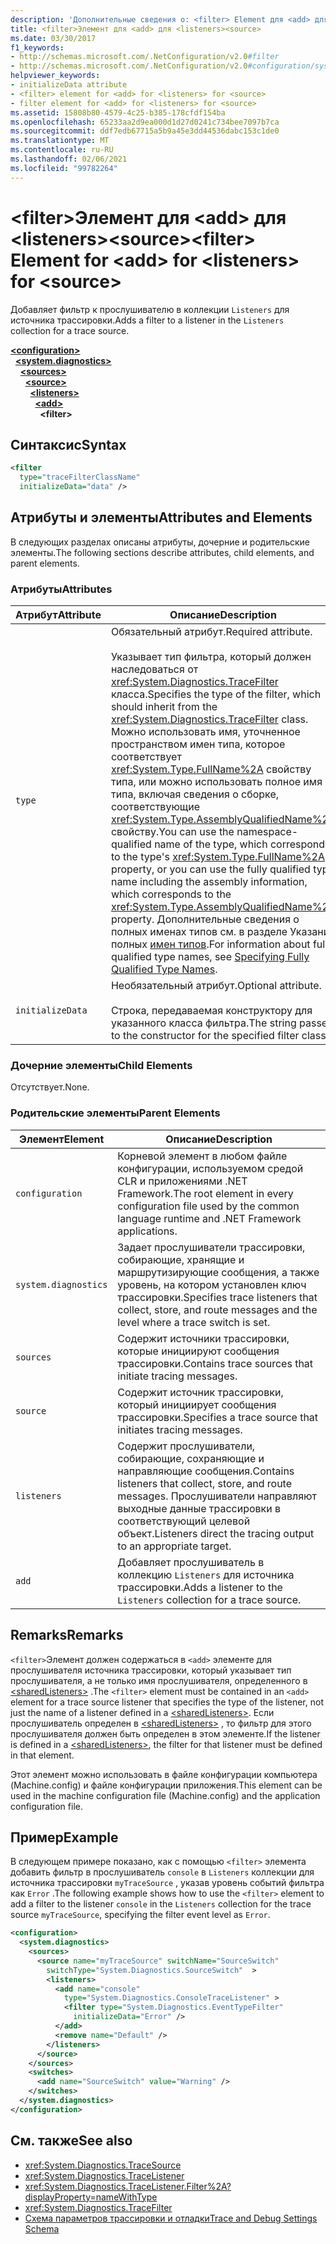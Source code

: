 ```yaml
---
description: 'Дополнительные сведения о: <filter> Element для <add> для <listeners><source>'
title: <filter>Элемент для <add> для <listeners><source>
ms.date: 03/30/2017
f1_keywords:
- http://schemas.microsoft.com/.NetConfiguration/v2.0#filter
- http://schemas.microsoft.com/.NetConfiguration/v2.0#configuration/system.diagnostics/sources/source/listeners/add/filter
helpviewer_keywords:
- initializeData attribute
- <filter> element for <add> for <listeners> for <source>
- filter element for <add> for <listeners> for <source>
ms.assetid: 15808b80-4579-4c25-b385-178cfdf154ba
ms.openlocfilehash: 65233aa2d9ea000d1d27d0241c734bee7097b7ca
ms.sourcegitcommit: ddf7edb67715a5b9a45e3dd44536dabc153c1de0
ms.translationtype: MT
ms.contentlocale: ru-RU
ms.lasthandoff: 02/06/2021
ms.locfileid: "99782264"
---
```

# <a name="filter-element-for-add-for-listeners-for-source"></a><span data-ttu-id="0d897-103">\<filter>Элемент для \<add> для \<listeners>\<source></span><span class="sxs-lookup"><span data-stu-id="0d897-103">\<filter> Element for \<add> for \<listeners> for \<source></span></span>

<span data-ttu-id="0d897-104">Добавляет фильтр к прослушивателю в коллекции `Listeners` для источника трассировки.</span><span class="sxs-lookup"><span data-stu-id="0d897-104">Adds a filter to a listener in the `Listeners` collection for a trace source.</span></span>  

[**\<configuration>**](../configuration-element.md)\
&nbsp;&nbsp;[**\<system.diagnostics>**](system-diagnostics-element.md)\
&nbsp;&nbsp;&nbsp;&nbsp;[**\<sources>**](sources-element.md)\
&nbsp;&nbsp;&nbsp;&nbsp;&nbsp;&nbsp;[**\<source>**](source-element.md)\
&nbsp;&nbsp;&nbsp;&nbsp;&nbsp;&nbsp;&nbsp;&nbsp;[**\<listeners>**](listeners-element-for-source.md)\
&nbsp;&nbsp;&nbsp;&nbsp;&nbsp;&nbsp;&nbsp;&nbsp;&nbsp;&nbsp;[**\<add>**](add-element-for-listeners-for-source.md)\
&nbsp;&nbsp;&nbsp;&nbsp;&nbsp;&nbsp;&nbsp;&nbsp;&nbsp;&nbsp;&nbsp;&nbsp;**\<filter>**

## <a name="syntax"></a><span data-ttu-id="0d897-105">Синтаксис</span><span class="sxs-lookup"><span data-stu-id="0d897-105">Syntax</span></span>  
  
```xml  
<filter
  type="traceFilterClassName"
  initializeData="data" />  
```  
  
## <a name="attributes-and-elements"></a><span data-ttu-id="0d897-106">Атрибуты и элементы</span><span class="sxs-lookup"><span data-stu-id="0d897-106">Attributes and Elements</span></span>  

 <span data-ttu-id="0d897-107">В следующих разделах описаны атрибуты, дочерние и родительские элементы.</span><span class="sxs-lookup"><span data-stu-id="0d897-107">The following sections describe attributes, child elements, and parent elements.</span></span>  
  
### <a name="attributes"></a><span data-ttu-id="0d897-108">Атрибуты</span><span class="sxs-lookup"><span data-stu-id="0d897-108">Attributes</span></span>  
  
|<span data-ttu-id="0d897-109">Атрибут</span><span class="sxs-lookup"><span data-stu-id="0d897-109">Attribute</span></span>|<span data-ttu-id="0d897-110">Описание</span><span class="sxs-lookup"><span data-stu-id="0d897-110">Description</span></span>|  
|---------------|-----------------|  
|`type`|<span data-ttu-id="0d897-111">Обязательный атрибут.</span><span class="sxs-lookup"><span data-stu-id="0d897-111">Required attribute.</span></span><br /><br /> <span data-ttu-id="0d897-112">Указывает тип фильтра, который должен наследоваться от <xref:System.Diagnostics.TraceFilter> класса.</span><span class="sxs-lookup"><span data-stu-id="0d897-112">Specifies the type of the filter, which should inherit from the <xref:System.Diagnostics.TraceFilter> class.</span></span> <span data-ttu-id="0d897-113">Можно использовать имя, уточненное пространством имен типа, которое соответствует <xref:System.Type.FullName%2A> свойству типа, или можно использовать полное имя типа, включая сведения о сборке, соответствующие <xref:System.Type.AssemblyQualifiedName%2A> свойству.</span><span class="sxs-lookup"><span data-stu-id="0d897-113">You can use the namespace-qualified name of the type, which corresponds to the type's <xref:System.Type.FullName%2A> property, or you can use the fully qualified type name including the assembly information, which corresponds to the <xref:System.Type.AssemblyQualifiedName%2A> property.</span></span> <span data-ttu-id="0d897-114">Дополнительные сведения о полных именах типов см. в разделе Указание полных [имен типов](../../../reflection-and-codedom/specifying-fully-qualified-type-names.md).</span><span class="sxs-lookup"><span data-stu-id="0d897-114">For information about fully qualified type names, see [Specifying Fully Qualified Type Names](../../../reflection-and-codedom/specifying-fully-qualified-type-names.md).</span></span>|  
|`initializeData`|<span data-ttu-id="0d897-115">Необязательный атрибут.</span><span class="sxs-lookup"><span data-stu-id="0d897-115">Optional attribute.</span></span><br /><br /> <span data-ttu-id="0d897-116">Строка, передаваемая конструктору для указанного класса фильтра.</span><span class="sxs-lookup"><span data-stu-id="0d897-116">The string passed to the constructor for the specified filter class.</span></span>|  
  
### <a name="child-elements"></a><span data-ttu-id="0d897-117">Дочерние элементы</span><span class="sxs-lookup"><span data-stu-id="0d897-117">Child Elements</span></span>  

 <span data-ttu-id="0d897-118">Отсутствует.</span><span class="sxs-lookup"><span data-stu-id="0d897-118">None.</span></span>  
  
### <a name="parent-elements"></a><span data-ttu-id="0d897-119">Родительские элементы</span><span class="sxs-lookup"><span data-stu-id="0d897-119">Parent Elements</span></span>  
  
|<span data-ttu-id="0d897-120">Элемент</span><span class="sxs-lookup"><span data-stu-id="0d897-120">Element</span></span>|<span data-ttu-id="0d897-121">Описание</span><span class="sxs-lookup"><span data-stu-id="0d897-121">Description</span></span>|  
|-------------|-----------------|  
|`configuration`|<span data-ttu-id="0d897-122">Корневой элемент в любом файле конфигурации, используемом средой CLR и приложениями .NET Framework.</span><span class="sxs-lookup"><span data-stu-id="0d897-122">The root element in every configuration file used by the common language runtime and .NET Framework applications.</span></span>|  
|`system.diagnostics`|<span data-ttu-id="0d897-123">Задает прослушиватели трассировки, собирающие, хранящие и маршрутизирующие сообщения, а также уровень, на котором установлен ключ трассировки.</span><span class="sxs-lookup"><span data-stu-id="0d897-123">Specifies trace listeners that collect, store, and route messages and the level where a trace switch is set.</span></span>|  
|`sources`|<span data-ttu-id="0d897-124">Содержит источники трассировки, которые инициируют сообщения трассировки.</span><span class="sxs-lookup"><span data-stu-id="0d897-124">Contains trace sources that initiate tracing messages.</span></span>|  
|`source`|<span data-ttu-id="0d897-125">Содержит источник трассировки, который инициирует сообщения трассировки.</span><span class="sxs-lookup"><span data-stu-id="0d897-125">Specifies a trace source that initiates tracing messages.</span></span>|  
|`listeners`|<span data-ttu-id="0d897-126">Содержит прослушиватели, собирающие, сохраняющие и направляющие сообщения.</span><span class="sxs-lookup"><span data-stu-id="0d897-126">Contains listeners that collect, store, and route messages.</span></span> <span data-ttu-id="0d897-127">Прослушиватели направляют выходные данные трассировки в соответствующий целевой объект.</span><span class="sxs-lookup"><span data-stu-id="0d897-127">Listeners direct the tracing output to an appropriate target.</span></span>|  
|`add`|<span data-ttu-id="0d897-128">Добавляет прослушиватель в коллекцию `Listeners` для источника трассировки.</span><span class="sxs-lookup"><span data-stu-id="0d897-128">Adds a listener to the `Listeners` collection for a trace source.</span></span>|  
  
## <a name="remarks"></a><span data-ttu-id="0d897-129">Remarks</span><span class="sxs-lookup"><span data-stu-id="0d897-129">Remarks</span></span>  

 <span data-ttu-id="0d897-130">`<filter>`Элемент должен содержаться в `<add>` элементе для прослушивателя источника трассировки, который указывает тип прослушивателя, а не только имя прослушивателя, определенного в [\<sharedListeners>](sharedlisteners-element.md) .</span><span class="sxs-lookup"><span data-stu-id="0d897-130">The `<filter>` element must be contained in an `<add>` element for a trace source listener that specifies the type of the listener, not just the name of a listener defined in a [\<sharedListeners>](sharedlisteners-element.md).</span></span> <span data-ttu-id="0d897-131">Если прослушиватель определен в [\<sharedListeners>](sharedlisteners-element.md) , то фильтр для этого прослушивателя должен быть определен в этом элементе.</span><span class="sxs-lookup"><span data-stu-id="0d897-131">If the listener is defined in a [\<sharedListeners>](sharedlisteners-element.md), the filter for that listener must be defined in that element.</span></span>  
  
 <span data-ttu-id="0d897-132">Этот элемент можно использовать в файле конфигурации компьютера (Machine.config) и файле конфигурации приложения.</span><span class="sxs-lookup"><span data-stu-id="0d897-132">This element can be used in the machine configuration file (Machine.config) and the application configuration file.</span></span>  
  
## <a name="example"></a><span data-ttu-id="0d897-133">Пример</span><span class="sxs-lookup"><span data-stu-id="0d897-133">Example</span></span>  

 <span data-ttu-id="0d897-134">В следующем примере показано, как с помощью `<filter>` элемента добавить фильтр в прослушиватель `console` в `Listeners` коллекции для источника трассировки `myTraceSource` , указав уровень событий фильтра как `Error` .</span><span class="sxs-lookup"><span data-stu-id="0d897-134">The following example shows how to use the `<filter>` element to add a filter to the listener `console` in the `Listeners` collection for the trace source `myTraceSource`, specifying the filter event level as `Error`.</span></span>  
  
```xml  
<configuration>  
  <system.diagnostics>  
    <sources>  
      <source name="myTraceSource" switchName="SourceSwitch"
        switchType="System.Diagnostics.SourceSwitch"  >  
        <listeners>  
          <add name="console"
            type="System.Diagnostics.ConsoleTraceListener" >  
            <filter type="System.Diagnostics.EventTypeFilter"
              initializeData="Error" />  
          </add>  
          <remove name="Default" />  
        </listeners>  
      </source>  
    </sources>  
    <switches>  
      <add name="SourceSwitch" value="Warning" />  
    </switches>  
  </system.diagnostics>  
</configuration>  
```  
  
## <a name="see-also"></a><span data-ttu-id="0d897-135">См. также</span><span class="sxs-lookup"><span data-stu-id="0d897-135">See also</span></span>

- <xref:System.Diagnostics.TraceSource>
- <xref:System.Diagnostics.TraceListener>
- <xref:System.Diagnostics.TraceListener.Filter%2A?displayProperty=nameWithType>
- <xref:System.Diagnostics.TraceFilter>
- [<span data-ttu-id="0d897-136">Схема параметров трассировки и отладки</span><span class="sxs-lookup"><span data-stu-id="0d897-136">Trace and Debug Settings Schema</span></span>](index.md)
